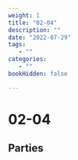 ```yaml
---
weight: 1
title: "02-04"
description: ""
date: "2022-07-29"
tags:
   - ""
categories:
   - ""
bookHidden: false

---
```


# 02-04

## Parties
